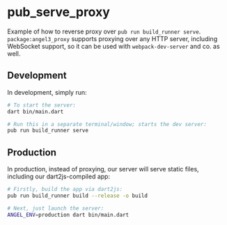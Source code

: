 # pub_serve_proxy

Example of how to reverse proxy over `pub run build_runner serve`.
`package:angel3_proxy` supports proxying over any HTTP server, including WebSocket
support, so it can be used with `webpack-dev-server` and co. as well.

## Development

In development, simply run:

```bash
# To start the server:
dart bin/main.dart

# Run this in a separate terminal/window; starts the dev server:
pub run build_runner serve
```

## Production

In production, instead of proxying, our server will serve static files, including
our dart2js-compiled app:

```bash
# Firstly, build the app via dart2js:
pub run build_runner build --release -o build

# Next, just launch the server:
ANGEL_ENV=production dart bin/main.dart
```
